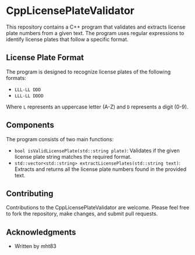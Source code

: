 # CppLicensePlateValidator

This repository contains a C++ program that validates and extracts license plate numbers from a given text. The program uses regular expressions to identify license plates that follow a specific format.

## License Plate Format

The program is designed to recognize license plates of the following formats:
- `LLL-LL DDD`
- `LLL-LL DDDD`

Where `L` represents an uppercase letter (A-Z) and `D` represents a digit (0-9).

## Components

The program consists of two main functions:
- `bool isValidLicensePlate(std::string plate)`: Validates if the given license plate string matches the required format.
- `std::vector<std::string> extractLicensePlates(std::string text)`: Extracts and returns all the license plate numbers found in the provided text.

## Contributing
Contributions to the CppLicensePlateValidator are welcome. Please feel free to fork the repository, make changes, and submit pull requests.

## Acknowledgments
- Written by mht83
